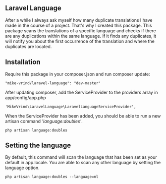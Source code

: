 ## Laravel Language

After a while I always ask myself how many duplicate translations I have made in the course of a project.
That's why I created this package. This package scans the translations of a specific language and checks if there are any duplications within the same language.
If it finds any duplicates, it will notify you about the first occurrence of the translation and where the duplicates are located.

## Installation

Require this package in your composer.json and run composer update:

    "mike-vrind/laravel-language": "dev-master"

After updating composer, add the ServiceProvider to the providers array in app/config/app.php

    'MikeVrind\LaravelLanguage\LaravelLanguageServiceProvider',

When the ServiceProvider has been added, you should be able to run a new artisan command _'language:doubles'_.

    php artisan language:doubles

## Setting the language
By default, this command will scan the language that has been set as your default in app.locale.
You are able to scan any other language by setting the language option.


    php artisan language:doubles --language=nl

